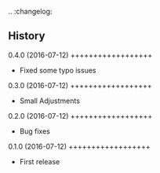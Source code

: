 .. :changelog:

History
-------

0.4.0 (2016-07-12)
++++++++++++++++++

* Fixed some typo issues

0.3.0 (2016-07-12)
++++++++++++++++++

* Small Adjustments

0.2.0 (2016-07-12)
++++++++++++++++++

* Bug fixes

0.1.0 (2016-07-12)
++++++++++++++++++

* First release
